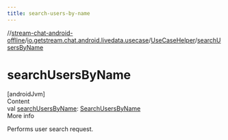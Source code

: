 ```yaml
---
title: search-users-by-name
---
```

//[stream-chat-android-offline](../../../index.md)/[io.getstream.chat.android.livedata.usecase](../index.md)/[UseCaseHelper](index.md)/[searchUsersByName](searchUsersByName.md)



# searchUsersByName  
[androidJvm]  
Content  
val [searchUsersByName](searchUsersByName.md): [SearchUsersByName](../SearchUsersByName/index.md)  
More info  


Performs user search request.

  




